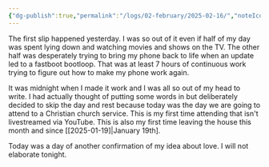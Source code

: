 ```yaml
---
{"dg-publish":true,"permalink":"/logs/02-february/2025-02-16/","noteIcon":"","created":"2025-02-16"}
---
```


The first slip happened yesterday. I was so out of it even if half of my day was spent lying down and watching movies and shows on the TV. The other half was desperately trying to bring my phone back to life when an update led to a fastboot bootloop. That was at least 7 hours of continuous work trying to figure out how to make my phone work again.

It was midnight when I made it work and I was all so out of my head to write. I had actually thought of putting some words in but deliberately decided to skip the day and rest because today was the day we are going to attend to a Christian church service. This is my first time attending that isn't livestreamed via YouTube. This is also my first time leaving the house this month and since [[2025-01-19]|January 19th].

Today was a day of another confirmation of my idea about love. I will not elaborate tonight.